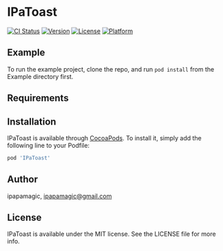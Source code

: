 # IPaToast

[![CI Status](https://img.shields.io/travis/ipapamagic/IPaToast.svg?style=flat)](https://travis-ci.org/ipapamagic/IPaToast)
[![Version](https://img.shields.io/cocoapods/v/IPaToast.svg?style=flat)](https://cocoapods.org/pods/IPaToast)
[![License](https://img.shields.io/cocoapods/l/IPaToast.svg?style=flat)](https://cocoapods.org/pods/IPaToast)
[![Platform](https://img.shields.io/cocoapods/p/IPaToast.svg?style=flat)](https://cocoapods.org/pods/IPaToast)

## Example

To run the example project, clone the repo, and run `pod install` from the Example directory first.

## Requirements

## Installation

IPaToast is available through [CocoaPods](https://cocoapods.org). To install
it, simply add the following line to your Podfile:

```ruby
pod 'IPaToast'
```

## Author

ipapamagic, ipapamagic@gmail.com

## License

IPaToast is available under the MIT license. See the LICENSE file for more info.
